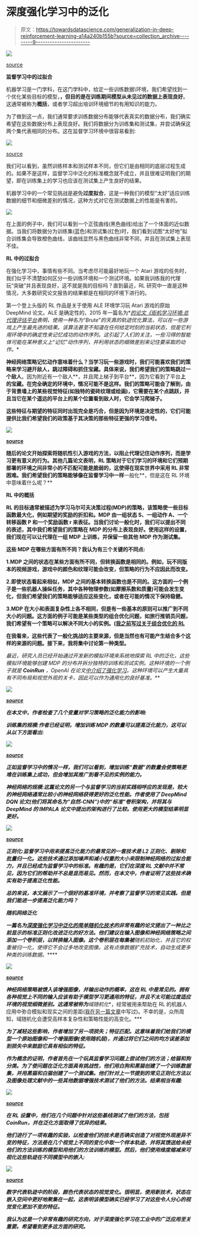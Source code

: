# 深度强化学习中的泛化

> 原文：<https://towardsdatascience.com/generalization-in-deep-reinforcement-learning-a14a240b155b?source=collection_archive---------9----------------------->

![](img/c0ee0463a971cf1b1cbe2420c8da66df.png)

[source](https://s3.amazonaws.com/media.eremedia.com/wp-content/uploads/2018/08/14101953/ai1.jpg)

**监督学习中的过拟合**

机器学习是一门学科，在这门学科中，给定一些训练数据\环境，我们希望找到一个优化某些目标的模型，**，但目的是在训练期间模型从未见过的数据上表现良好**。这通常被称为**概括**，或者学习超出培训环境细节的有用知识的能力。

为了做到这一点，我们通常要求训练数据分布能够代表真实的数据分布，我们确实希望在这些数据分布上表现良好。我们将数据分为训练集和测试集，并尝试确保这两个集代表相同的分布。这在监督学习环境中很容易看到:

![](img/1e244b7e93ee6b2340f928ca59054818.png)

[source](https://scipy-lectures.org/_images/sphx_glr_plot_bias_variance_002.png)

我们可以看到，虽然训练样本和测试样本不同，但它们是由相同的底层过程生成的。如果不是这样，监督学习中泛化的标准概念就不成立，并且很难证明我们的期望，即在训练集上的学习也应该在测试集上产生良好的结果。

机器学习中的一个常见挑战是避免**过度拟合**，这是一种我们的模型“太好”适应训练数据的细节和细微差别的情况，这种方式对它在测试数据上的性能是有害的。

![](img/85cd8090463076d05526233b97f05ee9.png)

在上面的例子中，我们可以看到一个正弦曲线(黑色曲线)给出了一个体面的近似数据。当我们将数据分为训练集(蓝色)和测试集(红色)时，我们看到试图“太好地”拟合训练集会导致橙色曲线，该曲线显然与黑色曲线非常不同，并且在测试集上表现不佳。

**RL 中的过拟合**

在强化学习中，事情有些不同。当考虑尽可能最好地玩一个 Atari 游戏的任务时，我们似乎不清楚如何区分一些训练环境和一个测试环境。如果我训练我的代理玩“突破”并且表现良好，这不就是我的目标吗？直到最近，RL 研究中一直是这种情况，大多数研究论文报告的结果都是在相同的环境下进行的。

第一个登上头版的 RL 作品是关于使用 ALE 环境学习玩 Atari 游戏的原始 DeepMind 论文。ALE 是确定性的，2015 年一篇名为*[*的论文《街机学习环境:总代理评估平台*](https://www.ijcai.org/Proceedings/15/Papers/585.pdf)*表明，使用一种名为“Brute”的天真的轨迹优化算法，可以在一些游戏上产生最先进的结果。该算法甚至不知道在任何给定时刻的当前状态，但是它利用环境中的确定性来记忆成功的动作序列。这引起了人们的关注，一些习得的智能体可能在某种意义上“记忆”动作序列，并利用状态的细微差别来记住要采取的动作。**

**神经网络策略记忆动作意味着什么？当学习玩一些游戏时，我们可能喜欢我们的策略来学习避开敌人，跳过障碍和抓住宝藏。具体来说，我们希望我们的策略跳过一个敌人**，因为附近有一个敌人**，并且爬上梯子到平台**，因为它看到了平台**上的宝藏。在完全确定的环境中，情况可能不是这样。我们的策略可能会了解到，由于背景墙上的某些视觉特征(如独特的瓷砖纹理或绘画)，它需要在某个点跳跃，并且当它在某个遥远的平台上的某个位置看到敌人时，它会学习爬梯子。**

**这些特征与期望的特征同时出现完全是巧合，但是因为环境是决定性的，它们可能提供比我们希望我们的政策基于其决策的那些特征更强的学习信号。**

**![](img/8a0d42b8decfba76df825637354d637d.png)**

**[source](https://www.mobilegamer.com.br/wp-content/uploads/2012/07/Pitfall-Atari-2600.jpeg)**

**随后的论文开始探索将随机性引入游戏的方法，以阻止代理记住动作序列，而是学习更有意义的行为。其他几篇论文表明，RL 策略对于它们学习的环境和它们预期部署的环境之间非常小的不匹配可能是脆弱的，这使得在现实世界中采用 RL 非常困难。我们希望我们的策略能够像在监督学习中一样**一般化**，但是这在 RL 环境中意味着什么呢？**

****RL 中的概括****

**RL 的目标通常被描述为学习马尔可夫决策过程(MDP)的策略，该策略使一些目标函数最大化，例如期望的奖励的折扣和。MDP 由一组状态 S、一组动作 A、一个转移函数 P 和一个奖励函数 r 来表征。当我们讨论一般化时，我们可以提出不同的表述，其中我们希望我们的策略在 MDP 的分布上表现良好。使用这样的设置，我们现在可以让代理在一组 MDP 上训练，并保留一些其他 MDP 作为测试集。**

**这些 MDP 在哪些方面有所不同？我认为有三个关键的不同点:**

**1.MDP 之间的状态在某些方面有所不同，但转换函数是相同的。例如，玩不同版本的视频游戏，游戏中的颜色和纹理可能会改变，但策略的行为不应因此而改变。**

**2.即使状态看起来相似，MDP 之间的基本转换函数也是不同的。这方面的一个例子是一些机器人操纵任务，其中各种物理参数(如摩擦系数和质量)可能会发生变化，但我们希望我们的策略能够适应这些变化，或者在可能的情况下保持稳健。**

**3.MDP 在大小和表面复杂性上各不相同，但是有一些基本的原则可以推广到不同大小的问题。这方面的例子可能是某些类型的组合优化问题，如旅行推销员问题，我们希望有一个策略可以解决不同大小的实例。([我之前写过关于组合优化的 RL](/reinforcement-learning-for-combinatorial-optimization-d1402e396e91)**

**在我看来，这些代表了一般化挑战的主要来源，但是当然也有可能产生结合多个这样的来源的问题。接下来，我将集中讨论第一种类型。**

**最近，研究人员已经开始通过开发新的模拟环境来系统地探索 RL 中的泛化，这些模拟环境能够创建 MDP 的分布并拆分独特的训练和测试实例。这种环境的一个例子就是 **CoinRun** ，OpenAI 在论文*[*中介绍了强化学习*](https://arxiv.org/pdf/1812.02341.pdf)*。这种环境可以产生大量具有不同布局和视觉外观的关卡，因此可以作为通用化的良好基准。****

***![](img/3dbdb55a0c914fdced532c30399c8ee0.png)***

***[source](https://openai.com/content/images/2018/12/Screen-Shot-2018-12-06-at-8.13.05-AM.png)***

***在本文中，作者检查了几个变量对学习策略的泛化能力的影响:***

*****训练集的规模**:作者已经证明，增加训练 MDP 的数量可以提高泛化能力，这可以从以下方面看出:***

***![](img/3e96c6fce9f755dbf0bfb6b20eff68b3.png)***

***[source](https://arxiv.org/pdf/1812.02341.pdf)***

***正如监督学习中的情况一样，我们可以看到，增加训练“数据”的数量会使策略更难在训练集上成功，但会增加其推广到看不见的实例的能力。***

*****神经网络的规模**:这篇论文的另一个与监督学习的当前实践相呼应的发现是，较大的神经网络通常比较小的神经网络获得更好的泛化性能。作者使用了 DeepMind DQN 论文(他们将其命名为“自然-CNN”)中的“标准”卷积架构，并将其与 DeepMind 的 IMPALA 论文中提出的架构进行了比较。使用更大的模型结果明显更好。***

***![](img/934969b5696a8f8edf07f470d684dc06.png)***

***[source](https://arxiv.org/pdf/1812.02341.pdf)***

*****正则化**:监督学习中用来提高泛化能力的最常见的一套技术是 L2 正则化、剔除和批量归一化。这些技术通过添加噪声和减小权重的大小来限制神经网络的过拟合能力，并且已经成为监督学习中的标准。有趣的是，它们在深度 RL 文献中并不常见，因为它们的帮助并不总是显而易见。然而，在本文中，作者证明了这些技术确实有助于提高泛化性能。***

***总的来说，本文展示了一个很好的基准环境，并考察了监督学习的常见实践。但是我们能进一步提高泛化能力吗？***

*****随机网络泛化*****

***一篇名为[深度强化学习中泛化的简单随机化技术](https://arxiv.org/pdf/1910.05396.pdf)的非常有趣的论文提出了一种比之前显示的标准正则化改进泛化的好方法。他们建议在输入图像和神经网络策略之间添加一个卷积层，以转换输入图像。这个卷积层在每集被**随机初始化，并且它的权重被归一化，使得它不会过多地改变图像。这有点像数据扩充技术，自动生成更多种类的训练数据。*****

***![](img/899ef5ceeb15c7e745ca2e3d979dbda8.png)***

***[source](https://arxiv.org/pdf/1910.05396.pdf)***

***神经网络策略被馈入该增强图像，并输出动作的概率，这在 RL 中是常见的。拥有各种视觉上不同的输入应该有助于模型学习更通用的特征，并且不太可能过度适应环境的视觉细微差别。这通常被称为**域随机化**，经常被用来帮助在 RL 的机器人应用中弥合模拟和现实之间的差距([我在另一篇文章](/reinforcement-learning-for-real-world-robotics-148c81dbdcff)中写过)。不幸的是，众所周知，域随机化会遭受高样本复杂性和策略性能的高变化。***

***为了减轻这些影响，作者增加了另一项损失；**特征匹配**。这意味着我们给我们的模型一个原始图像和一个增强图像(使用随机层)，并通过将它们之间的均方误差添加到损失中来鼓励它具有相似的特征。***

***作为概念的证明，作者首先在一个玩具监督学习问题上尝试他们的方法；给猫和狗分类。为了使问题在泛化方面具有挑战性，他们用白狗和黑猫创建了一个训练数据集，并用黑猫和白猫创建了一个测试集。他们针对上一节提到的常见正则化方法以及图像处理文献中的一些其他数据增强技术测试了他们的方法。结果相当有趣:***

***![](img/0b37222bbaf0ace9270858885edc4fea.png)***

***[source](https://arxiv.org/pdf/1910.05396.pdf)***

***在 RL 设置中，他们在几个问题中针对这些基线测试了他们的方法，包括 CoinRun，并在泛化方面取得了优异的结果。***

***他们进行了一项有趣的实验，以检查他们的技术是否确实创造了对视觉外观差异不变的特征，方法是在几个视觉上不同的变化中取一个样本轨迹，并将其馈送给未经他们的方法训练的模型和用他们的方法训练的模型。然后，他们使用维度缩减来可视化这些轨迹在不同模型中的嵌入:***

***![](img/0ef5e0d51dd37e8e528c015ce2e3ad4f.png)***

***[source](https://arxiv.org/pdf/1910.05396.pdf)***

***数字代表轨迹中的阶段，颜色代表状态的视觉变化。很明显，使用新技术，状态在嵌入空间中更好地聚集在一起，这表明该模型确实已经学习了对这些令人分心的视觉变化更加不变的特征。***

***我认为这是一个非常有趣的研究方向，对于深度强化学习在工业中的广泛应用至关重要。希望看到更多这方面的研究。***